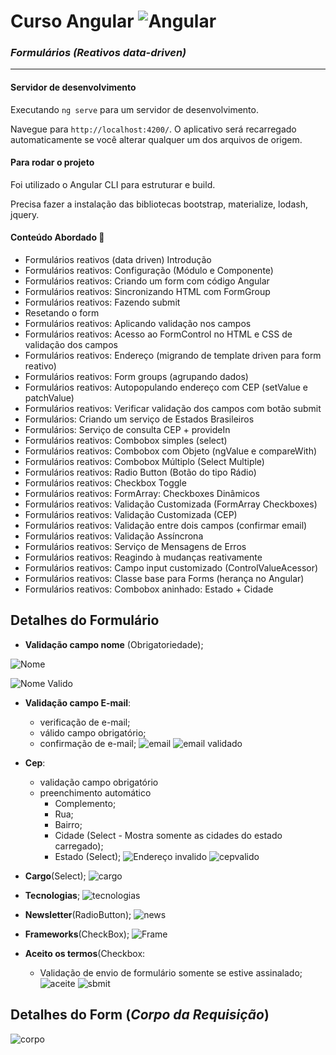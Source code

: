 # Curso Angular ![Angular](https://cdn-images-1.medium.com/max/45/1*nbJ41jD1-r2Oe6FsLjKaOg@2x.png)


### _Formulários (Reativos data-driven)_

----------

#### Servidor de desenvolvimento

Executando `ng serve` para um servidor de desenvolvimento.

Navegue para `http://localhost:4200/`. O aplicativo será recarregado automaticamente se você alterar qualquer um dos arquivos de origem.

#### Para rodar o projeto

Foi utilizado o Angular CLI para estruturar e build.

Precisa fazer a instalação das bibliotecas bootstrap, materialize, lodash, jquery.

#### Conteúdo Abordado 📃

-   Formulários reativos (data driven) Introdução
-   Formulários reativos: Configuração (Módulo e Componente)
-   Formulários reativos: Criando um form com código Angular    
-   Formulários reativos: Sincronizando HTML com FormGroup    
-   Formulários reativos: Fazendo submit    
-   Resetando o form    
-   Formulários reativos: Aplicando validação nos campos    
-   Formulários reativos: Acesso ao FormControl no HTML e CSS de validação dos campos    
-   Formulários reativos: Endereço (migrando de template driven para form reativo)    
-   Formulários reativos: Form groups (agrupando dados)    
-   Formulários reativos: Autopopulando endereço com CEP (setValue e patchValue)    
-   Formulários reativos: Verificar validação dos campos com botão submit    
-   Formulários: Criando um serviço de Estados Brasileiros    
-   Formulários: Serviço de consulta CEP + provideIn    
-   Formulários reativos: Combobox simples (select)    
-   Formulários reativos: Combobox com Objeto (ngValue e compareWith)    
-   Formulários reativos: Combobox Múltiplo (Select Multiple)    
-   Formulários reativos: Radio Button (Botão do tipo Rádio)    
-   Formulários reativos: Checkbox Toggle    
-   Formulários reativos: FormArray: Checkboxes Dinâmicos    
-   Formulários reativos: Validação Customizada (FormArray Checkboxes)    
-   Formulários reativos: Validação Customizada (CEP)    
-   Formulários reativos: Validação entre dois campos (confirmar email)    
-   Formulários reativos: Validação Assíncrona    
-   Formulários reativos: Serviço de Mensagens de Erros    
-   Formulários reativos: Reagindo à mudanças reativamente    
-   Formulários reativos: Campo input customizado (ControlValueAcessor)    
-   Formulários reativos: Classe base para Forms (herança no Angular)    
-   Formulários reativos: Combobox aninhado: Estado + Cidade

## Detalhes do Formulário

- **Validação campo nome** (Obrigatoriedade);

![Nome](https://user-images.githubusercontent.com/35903451/142417453-a85f4273-be16-41e9-a067-c455acc500b2.png)

![Nome Valido](file:///C:\Users\ney.brito\Pictures\Nome%20Valido.png)

- **Validação campo E-mail**: 
    - verificação de e-mail; 
    - válido campo obrigatório;
    - confirmação de e-mail; 
    ![email](file:///C:\Users\ney.brito\Pictures\Email.png)
    ![email validado](file:///C:\Users\ney.brito\Pictures\Email%20Valido.png)
    
- **Cep**:   
  - validação campo obrigatório 
  - preenchimento automático
     - Complemento;
     - Rua;
     - Bairro;
     - Cidade (Select - Mostra somente as cidades do estado carregado);	
     - Estado (Select);
     ![Endereço invalido](file:///C:\Users\ney.brito\Pictures\Endereço.png)
     ![cepvalido](file:///C:\Users\ney.brito\Pictures\CepValido.png)
  
- **Cargo**(Select);
![cargo](file:///C:\Users\ney.brito\Pictures\Cargo.png)

- **Tecnologias**;
![tecnologias](file:///C:\Users\ney.brito\Pictures\Tecnologias.png)

- **Newsletter**(RadioButton);
![news](file:///C:\Users\ney.brito\Pictures\Newsletter.png)

- **Frameworks**(CheckBox);
![Frame](file:///C:\Users\ney.brito\Pictures\Frameworks.png)

- **Aceito os termos**(Checkbox:
     - Validação de envio de formulário somente se estive assinalado;
     ![aceite](file:///C:\Users\ney.brito\Pictures\Aceite%20os%20termos.png)
     ![sbmit](file:///C:\Users\ney.brito\Pictures\Aceite%20os%20termos%20valido%20e%20Sbmit.png)
     
     
## Detalhes do Form (_Corpo da Requisição_)

![corpo](file:///C:\Users\ney.brito\Pictures\Detalhes.png)

